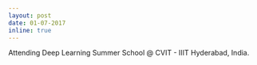 ```yaml
---
layout: post
date: 01-07-2017
inline: true
---
```


Attending Deep Learning Summer School @ CVIT - IIIT Hyderabad, India.
